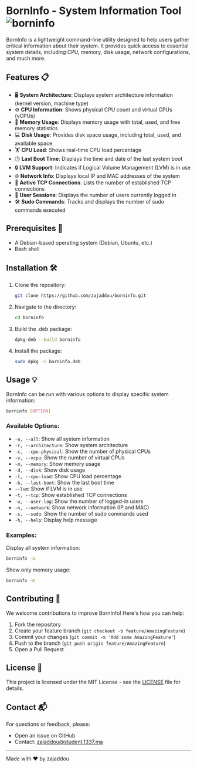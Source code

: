 # BornInfo - System Information Tool ![borninfo](https://img.shields.io/badge/BornInfo-Tool-blue)

BornInfo is a lightweight command-line utility designed to help users gather critical information about their system. It provides quick access to essential system details, including CPU, memory, disk usage, network configurations, and much more.

## Features 📋

- 🖥️ **System Architecture**: Displays system architecture information (kernel version, machine type)
- ⚙️ **CPU Information**: Shows physical CPU count and virtual CPUs (vCPUs)
- 💾 **Memory Usage**: Displays memory usage with total, used, and free memory statistics
- 💻 **Disk Usage**: Provides disk space usage, including total, used, and available space
- 🏋️ **CPU Load**: Shows real-time CPU load percentage
- 🕒 **Last Boot Time**: Displays the time and date of the last system boot
- 🔒 **LVM Support**: Indicates if Logical Volume Management (LVM) is in use
- 🌐 **Network Info**: Displays local IP and MAC addresses of the system
- 🔌 **Active TCP Connections**: Lists the number of established TCP connections
- 👤 **User Sessions**: Displays the number of users currently logged in
- 🛠️ **Sudo Commands**: Tracks and displays the number of sudo commands executed

## Prerequisites 📝

- A Debian-based operating system (Debian, Ubuntu, etc.)
- Bash shell

## Installation 🛠️

1. Clone the repository:
   ```bash
   git clone https://github.com/zajaddou/borninfo.git
   ```

2. Navigate to the directory:
   ```bash
   cd borninfo
   ```

3. Build the .deb package:
   ```bash
   dpkg-deb --build borninfo
   ```

4. Install the package:
   ```bash
   sudo dpkg -i borninfo.deb
   ```

## Usage 💡

BornInfo can be run with various options to display specific system information:

```bash
borninfo [OPTION]
```

### Available Options:

- `-a, --all`: Show all system information
- `-r, --architecture`: Show system architecture
- `-c, --cpu-physical`: Show the number of physical CPUs
- `-v, --vcpu`: Show the number of virtual CPUs
- `-m, --memory`: Show memory usage
- `-d, --disk`: Show disk usage
- `-l, --cpu-load`: Show CPU load percentage
- `-b, --last-boot`: Show the last boot time
- `--lvm`: Show if LVM is in use
- `-t, --tcp`: Show established TCP connections
- `-u, --user-log`: Show the number of logged-in users
- `-n, --network`: Show network information (IP and MAC)
- `-s, --sudo`: Show the number of sudo commands used
- `-h, --help`: Display help message

### Examples:

Display all system information:
```bash
borninfo -a
```

Show only memory usage:
```bash
borninfo -m
```

## Contributing 🤝

We welcome contributions to improve BornInfo! Here's how you can help:

1. Fork the repository
2. Create your feature branch (`git checkout -b feature/AmazingFeature`)
3. Commit your changes (`git commit -m 'Add some AmazingFeature'`)
4. Push to the branch (`git push origin feature/AmazingFeature`)
5. Open a Pull Request

## License 📝

This project is licensed under the MIT License - see the [LICENSE](LICENSE) file for details.

## Contact 📬

For questions or feedback, please:
- Open an issue on GitHub
- Contact: zajaddou@student.1337.ma

---

Made with ❤️ by zajaddou
